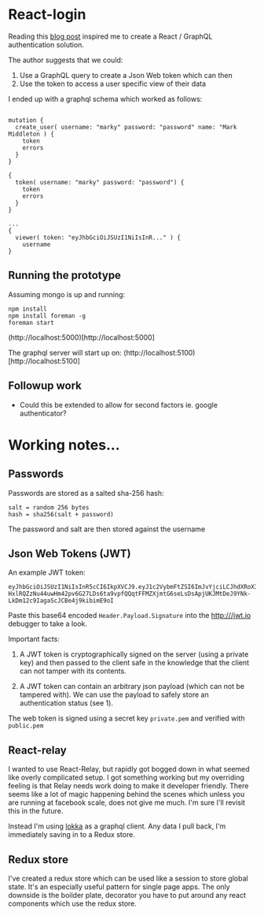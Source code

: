 # React-login

Reading this [blog post](https://medium.com/the-graphqlhub/graphql-and-authentication-b73aed34bbeb) inspired me to
create a React / GraphQL authentication solution.

The author suggests that we could:
 1) Use a GraphQL query to create a Json Web token which can then
 2) Use the token to access a user specific view of their data


I ended up with a graphql schema which worked as follows:    
 

```

mutation {
  create_user( username: "marky" password: "password" name: "Mark Middleton ) {
    token
    errors
  }
}

{
  token( username: "marky" password: "password") {
    token
    errors
  }
}

...
{
  viewer( token: "eyJhbGciOiJSUzI1NiIsInR..." ) {
    username   
}

```



## Running the prototype

Assuming mongo is up and running:

```
npm install
npm install foreman -g
foreman start
```

(http://localhost:5000)[http://localhost:5000]


The graphql server will start up on: (http://localhost:5100)[http://localhost:5100]


## Followup work

* Could this be extended to allow for second factors ie. google authenticator?



# Working notes...

## Passwords

Passwords are stored as a salted sha-256 hash:
``` 
salt = random 256 bytes  
hash = sha256(salt + password)
```  
The password and salt are then stored against the username
  
  

## Json Web Tokens (JWT)

An example JWT token:
```
eyJhbGciOiJSUzI1NiIsInR5cCI6IkpXVCJ9.eyJ1c2VybmFtZSI6ImJvYjciLCJhdXRoX3Bhc3NlZCI6WyJwYXNzd29yZCJdLCJhdXRoZW50aWNhdGVkIjpmYWxzZSwiaWF0IjoxNDc0NDc2MTYxfQ.XThJKOHRG5FNOWxppFSmxy3K_UsCilpmBg6iYuAv6G8LymoxDrg1Uk3cOPKAcC0CnX15flU-HxlRQZzNu44uwHm42pv6G27LDs6ta9vpfQQqtFFMZXjmtG6seLsDsApjUKJMtDeJ9YNk-LkDm12c9IagaScJCBe4j9kibimE9oI
```
Paste this base64 encoded `Header.Payload.Signature` into the [http:///jwt.io](http:///jwt.io) debugger to take a look.

Important facts:
 
1) A JWT token is cryptographically signed on the server (using a private key) and then passed to the 
client safe in the knowledge that the client can not tamper with its contents.

2) A JWT token can contain an arbitrary json payload (which can not be tampered with).  We can use the payload to safely store an 
  authentication status (see 1).

The web token is signed using a secret key `private.pem` and verified with `public.pem`


## React-relay

I wanted to use React-Relay, but rapidly got bogged down in what seemed like overly complicated setup.  I got something working 
but my overriding feeling is that Relay needs work doing to make it developer friendly.  There seems like a lot of
magic happening behind the scenes which unless you are running at facebook scale, does not give me much.  I'm sure I'll revisit 
this in the future.

Instead I'm using [lokka](https://github.com/kadirahq/lokka) as a graphql client.  Any data I pull back, I'm immediately saving in to a 
  Redux store.


## Redux store

I've created a redux store which can be used like a session to store global state.  It's an especially useful pattern for single page 
apps.  The only downside is the boilder plate, decorator you have to put around any react components which use the redux store.
